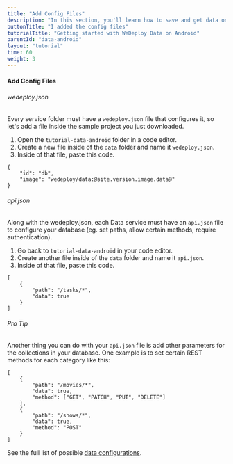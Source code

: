 ```yaml
---
title: "Add Config Files"
description: "In this section, you'll learn how to save and get data on Android using the WeDeploy API Client."
buttonTitle: "I added the config files"
tutorialTitle: "Getting started with WeDeploy Data on Android"
parentId: "data-android"
layout: "tutorial"
time: 60
weight: 3
---
```


#### Add Config Files

###### wedeploy.json

Every service folder must have a `wedeploy.json` file that configures it, so let's add a file inside the sample project you just downloaded.

1. Open the `tutorial-data-android` folder in a code editor.
2. Create a new file inside of the `data` folder and name it `wedeploy.json`.
3. Inside of that file, paste this code.

```application/json
{
	"id": "db",
	"image": "wedeploy/data:@site.version.image.data@"
}
```

###### api.json

Along with the wedeploy.json, each Data service must have an `api.json` file to configure your database (eg. set paths, allow certain methods, require authentication).

1. Go back to `tutorial-data-android` in your code editor.
2. Create another file inside of the `data` folder and name it `api.json`.
3. Inside of that file, paste this code.

```application/json
[
	{
		"path": "/tasks/*",
		"data": true
	}
]
```

<aside>

###### <span class="icon-16-star"></span> Pro Tip

Another thing you can do with your `api.json` file is add other parameters for the collections in your database. One example is to set certain REST methods for each category like this:

```application/json
[
	{
		"path": "/movies/*",
		"data": true,
		"method": ["GET", "PATCH", "PUT", "DELETE"]
	},
	{
		"path": "/shows/*",
		"data": true,
		"method": "POST"
	}
]
```

See the full list of possible <a href="/docs/data/configuring-data.html" target="_blank">data configurations</a>.

</aside>
